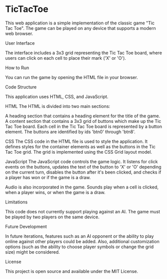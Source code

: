 # TicTacToe


This web application is a simple implementation of the classic game "Tic Tac Toe". The game can be played on any device that supports a modern web browser.

User Interface

The interface includes a 3x3 grid representing the Tic Tac Toe board, where users can click on each cell to place their mark ('X' or 'O').

How to Run

You can run the game by opening the HTML file in your browser.

Code Structure

This application uses HTML, CSS, and JavaScript.

HTML
The HTML is divided into two main sections:

A heading section that contains a heading element for the title of the game.
A content section that contains a 3x3 grid of buttons which make up the Tic Tac Toe board.
Each cell in the Tic Tac Toe board is represented by a button element. The buttons are identified by ids 'btn0' through 'btn8'.

CSS
The CSS code in the HTML file is used to style the application. It defines styles for the container elements as well as the buttons in the Tic Tac Toe grid. The grid is implemented using the CSS Grid layout model.

JavaScript
The JavaScript code controls the game logic. It listens for click events on the buttons, updates the text of the button to 'X' or 'O' depending on the current turn, disables the button after it's been clicked, and checks if a player has won or if the game is a draw.

Audio is also incorporated in the game. Sounds play when a cell is clicked, when a player wins, or when the game is a draw.

Limitations

This code does not currently support playing against an AI. The game must be played by two players on the same device.

Future Development

In future iterations, features such as an AI opponent or the ability to play online against other players could be added. Also, additional customization options (such as the ability to choose player symbols or change the grid size) might be considered.

License

This project is open source and available under the MIT License.

